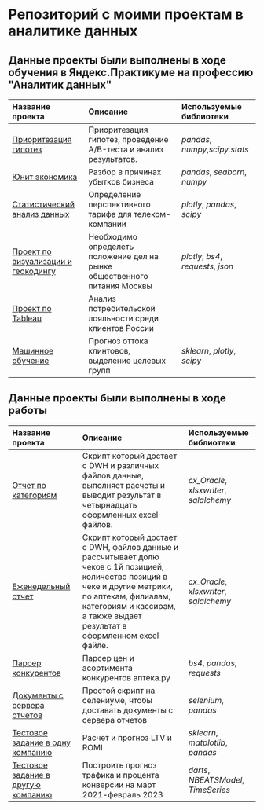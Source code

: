 # Репозиторий с моими проектам в аналитике данных


## Данные проекты были выполнены в ходе обучения в Яндекс.Практикуме на профессию "Аналитик данных"

| Название проекта | Описание | Используемые библиотеки | 
| :---------------------- | :---------------------- | :---------------------- |
| [Приоритезация гипотез](educational_projects/AB_test/ab_test.ipynb) | Приоритезация гипотез, проведение A/B-теста и анализ результатов.| *pandas*, *numpy*,*scipy.stats* |
| [Юнит экономика](educational_projects/unity_economy/ltv_roi.ipynb)| Разбор в причинах убытков бизнеса | *pandas*, *seaborn*, *numpy*|
| [Статистический анализ данных](educational_projects/statistical_data_analysis/statistical_data_analysis.ipynb) | Определение перспективного тарифа для телеком-компании  | *plotly*, *pandas*, *scipy*|
| [Проект по визуализации и геокодингу ](educational_projects/visualization/grafiki.ipynb) | Необходимо определеть положение дел на рынке  общественного питания Москвы  | *plotly*, *bs4*, *requests*, *json*|
| [Проект по Tableau ](https://public.tableau.com/app/profile/nikita8719/viz/sbornii/Dashboard1?publish=yes)| Анализ потребительской лояльности среди клиентов России  | |
| [Машинное обучение ](educational_projects/ml/ml.ipynb)| Прогноз оттока клинтовов, выделение целевых групп  | *sklearn*, *plotly*, *scipy*|




## Данные проекты были выполнены в ходе работы

| Название проекта | Описание | Используемые библиотеки | 
| :---------------------- | :---------------------- | :---------------------- |
| [Отчет по категориям](working_project/report_by_category/rep_by_category.ipynb) | Скрипт который достает с DWH и различных файлов данные, выполняет расчеты и выводит результат в четырнадцать оформленных excel файлов. | *cx_Oracle*, *xlsxwriter*, *sqlalchemy*|
| [Еженедельный отчет](working_project/weekly_report/kpc.ipynb) | Скрипт который достает с DWH, файлов данные и рассчитывает долю чеков с 1й позицией, количество позиций в чеке и другие метрики, по аптекам, филиалам, категориям и кассирам, а также выдает результат в оформленном excel файле. | *cx_Oracle*, *xlsxwriter*, *sqlalchemy*|
| [Парсер конкурентов](working_project/parser/parser.ipynb) | Парсер цен и асортимента конкурентов аптека.ру  | *bs4*, *pandas*, *requests*|
| [Документы с сервера отчетов](working_project/selenium_skript/selenium.ipynb) | Простой скрипт на селениуме, чтобы доставать документы с сервера отчетов | *selenium*, *pandas*|
| [Тестовое задание в одну компанию ](working_project/testovoe1/testovoe.ipynb)| Расчет и прогноз LTV и ROMI  | *sklearn*, *matplotlib*, *pandas* |
| [Тестовое задание в другую компанию ](working_project/testovoe2/testovoe.ipynb)| Построить прогноз трафика и процента конверсии на март 2021-февраль 2023  | *darts*, *NBEATSModel*, *TimeSeries* |